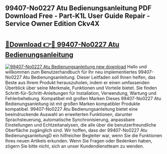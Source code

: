 ## 99407-No0227 Atu Bedienungsanleitung PDF Download Free - Part-K1L User Guide Repair - Service Owner Edition Ckv4X

# <h2><a href="http://df2ueg1.blite.top/?on=99407-No0227+Atu+Bedienungsanleitung">🔗Download 👉🔴 99407-No0227 Atu Bedienungsanleitung</a></h2>

[![99407-No0227 Atu Bedienungsanleitung new download](https://i.imgur.com/lujVjoI.png)](http://df2ueg1.blite.top/?on=99407-No0227+Atu+Bedienungsanleitung)
Hallo und willkommen zum Benutzerhandbuch für Ihr neu implementiertes 99407-No0227 Atu Bedienungsanleitung. Dieser Leitfaden soll Ihnen helfen, das Beste aus Ihrem Produkt herauszuholen, indem er einen umfassenden Überblick über seine Merkmale, Funktionen und Vorteile bietet. Sie finden Schritt-für-Schritt-Anleitungen für Installation, Verwendung, Wartung und Fehlerbehebung. Kompatibel mit großen Marken Dieses 99407-No0227 Atu Bedienungsanleitung ist mit großen Marken kompatibler Produkte kompatibel. 99407-No0227 Atu Bedienungsanleitung bietet eine beeindruckende Auswahl an erweiterten Funktionen, darunter Sprachsteuerung, automatische Synchronisierung, anpassbare Einstellungen und Echtzeitanalysen, die alle über die benutzerfreundliche Oberfläche zugänglich sind. Wir hoffen, dass der 99407-No0227 Atu BedienungsanleitungD ein hilfreicher Begleiter war, wenn Sie die Funktionen Ihres neuen Artikels erkunden. Wenn Sie Fragen oder Bedenken haben, zögern Sie bitte nicht, sich an unser Kundendienstteam zu wenden.
